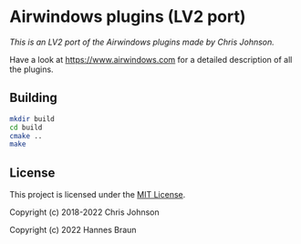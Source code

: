 # Airwindows plugins (LV2 port)

*This is an LV2 port of the Airwindows plugins made by Chris Johnson.*

Have a look at https://www.airwindows.com for a detailed description of all the plugins.

## Building

```bash
mkdir build
cd build
cmake ..
make
```

## License

This project is licensed under the [MIT License](LICENSE).

Copyright (c) 2018-2022 Chris Johnson

Copyright (c) 2022 Hannes Braun
